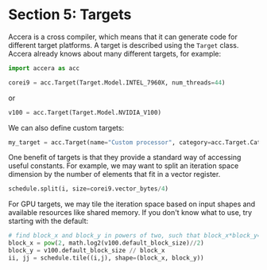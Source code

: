 [//]: # (Project: Accera)
[//]: # (Version: 1.2.0)

# Section 5: Targets
Accera is a cross compiler, which means that it can generate code for different target platforms. A target is described using the `Target` class. Accera already knows about many different targets, for example:
```python
import accera as acc

corei9 = acc.Target(Target.Model.INTEL_7960X, num_threads=44)
```
or
```python
v100 = acc.Target(Target.Model.NVIDIA_V100)
```

We can also define custom targets:
```python
my_target = acc.Target(name="Custom processor", category=acc.Target.Category.CPU, architecture=acc.Target.Architecture.X86_64, family="Broadwell", extensions=["MMX", "SSE", "SSE2", "SSE3", "SSSE3", "SSE4", "SSE4.1", "SSE4.2", "AVX", "AVX2", "FMA3"], num_cores=22, num_threads=44, frequency_GHz=3.2, turbo_frequency_GHz=3.8, cache_sizes=[32, 256, 56320], cache_lines=[64, 64, 64])
```

One benefit of targets is that they provide a standard way of accessing useful constants. For example, we may want to split an iteration space dimension by the number of elements that fit in a vector register.
```python
schedule.split(i, size=corei9.vector_bytes/4)
```
For GPU targets, we may tile the iteration space based on input shapes and available resources like shared memory. If you don't know what to use, try starting with the default:
```python
# find block_x and block_y in powers of two, such that block_x*block_y=v100.default_block_size.
block_x = pow(2, math.log2(v100.default_block_size)//2)
block_y = v100.default_block_size // block_x
ii, jj = schedule.tile((i,j), shape=(block_x, block_y))
```

<div style="page-break-after: always;"></div>
